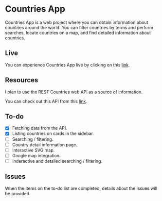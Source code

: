 # Countries App
Countries App is a web project where you can obtain information about countries around the world. You can filter countries by terms and perform searches, locate countries on a map, and find detailed information about countries.

## Live
You can experience Countries App live by clicking on this [link](https://the-countries-app-1.netlify.app/).

## Resources
I plan to use the REST Countries web API as a source of information.

You can check out this API from this [link](https://restcountries.com/).

## To-do
- [x] Fetching data from the API.
- [x] Listing countries on cards in the sidebar.
- [ ] Searching / filtering.
- [ ] Country detail information page.
- [ ] Interactive SVG map.
- [ ] Google map integration.
- [ ] Inderactive and detailed searching / filtering.

## Issues
When the items on the to-do list are completed, details about the issues will be provided.
